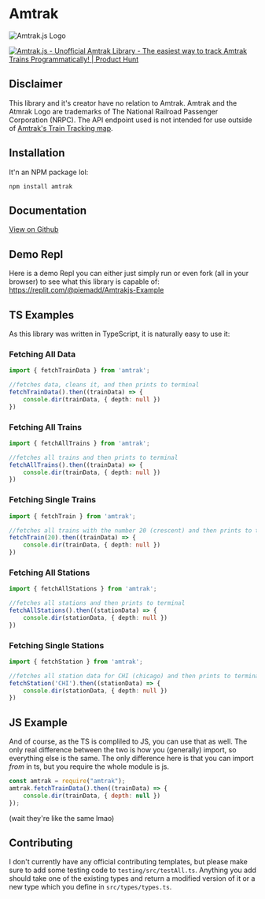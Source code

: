 # Amtrak

![Amtrak.js Logo](https://ph-files.imgix.net/b2985e58-a08d-4b73-9932-bf22ff95d0e3.png?w=300&h=300&e=.png)

[![Amtrak.js - Unofficial Amtrak Library - The easiest way to track Amtrak Trains Programmatically! | Product Hunt](https://api.producthunt.com/widgets/embed-image/v1/featured.svg?post_id=312322&theme=dark&e=.svg)](https://www.producthunt.com/posts/amtrak-js-unofficial-amtrak-library?utm_source=badge-featured&utm_medium=badge&utm_souce=badge-amtrak-js-unofficial-amtrak-library)

## Disclaimer
This library and it's creator have no relation to Amtrak. Amtrak and the Atmrak Logo are trademarks of The National Railroad Passenger Corporation (NRPC). The API endpoint used is not intended for use outside of [Amtrak's Train Tracking map](https://www.amtrak.com/track-your-train.html). 

## Installation
It'n an NPM package lol:

`npm install amtrak`

## Documentation

[View on Github](https://github.com/pieromqwerty/amtrak/blob/master/docs.md)

## Demo Repl
Here is a demo Repl you can either just simply run or even fork (all in your browser) to see what this library is capable of: https://replit.com/@piemadd/Amtrakjs-Example

## TS Examples
As this library was written in TypeScript, it is naturally easy to use it:
### Fetching All Data
```ts
import { fetchTrainData } from 'amtrak';

//fetches data, cleans it, and then prints to terminal
fetchTrainData().then((trainData) => {
	console.dir(trainData, { depth: null })
})
```
### Fetching All Trains
```ts
import { fetchAllTrains } from 'amtrak';

//fetches all trains and then prints to terminal
fetchAllTrains().then((trainData) => {
	console.dir(trainData, { depth: null })
})
```
### Fetching Single Trains
```ts
import { fetchTrain } from 'amtrak';

//fetches all trains with the number 20 (crescent) and then prints to terminal
fetchTrain(20).then((trainData) => {
	console.dir(trainData, { depth: null })
})
```
### Fetching All Stations
```ts
import { fetchAllStations } from 'amtrak';

//fetches all stations and then prints to terminal
fetchAllStations().then((stationData) => {
	console.dir(stationData, { depth: null })
})
```
### Fetching Single Stations
```ts
import { fetchStation } from 'amtrak';

//fetches all station data for CHI (chicago) and then prints to terminal
fetchStation('CHI').then((stationData) => {
	console.dir(stationData, { depth: null })
})
```

## JS Example
And of course, as the TS is compliled to JS, you can use that as well. The only real difference between the two is how you (generally) import, so everything else is the same. The only difference here is that you can import *from* in ts, but you require the whole module is js.
```js
const amtrak = require("amtrak");
amtrak.fetchTrainData().then((trainData) => {
    console.dir(trainData, { depth: null })
});
```

(wait they're like the same lmao)

## Contributing
I don't currently have any official contributing templates, but please make sure to add some testing code to `testing/src/testAll.ts`. Anything you add should take one of the existing types and return a modified version of it or a new type which you define in `src/types/types.ts`.